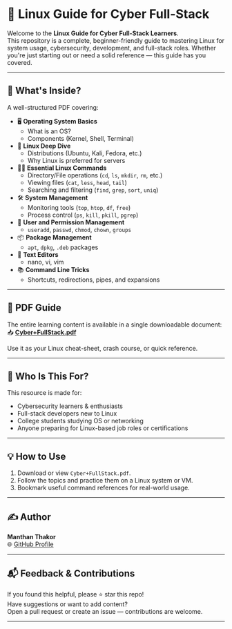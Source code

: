 # 🐧 Linux Guide for Cyber Full-Stack

Welcome to the **Linux Guide for Cyber Full-Stack Learners**.  
This repository is a complete, beginner-friendly guide to mastering Linux for system usage, cybersecurity, development, and full-stack roles. Whether you're just starting out or need a solid reference — this guide has you covered.

---

## 📘 What's Inside?

A well-structured PDF covering:

- 🖥️ **Operating System Basics**
  - What is an OS?
  - Components (Kernel, Shell, Terminal)
- 🐧 **Linux Deep Dive**
  - Distributions (Ubuntu, Kali, Fedora, etc.)
  - Why Linux is preferred for servers
- 🧑‍💻 **Essential Linux Commands**
  - Directory/File operations (`cd`, `ls`, `mkdir`, `rm`, etc.)
  - Viewing files (`cat`, `less`, `head`, `tail`)
  - Searching and filtering (`find`, `grep`, `sort`, `uniq`)
- 🛠️ **System Management**
  - Monitoring tools (`top`, `htop`, `df`, `free`)
  - Process control (`ps`, `kill`, `pkill`, `pgrep`)
- 👤 **User and Permission Management**
  - `useradd`, `passwd`, `chmod`, `chown`, `groups`
- 📦 **Package Management**
  - `apt`, `dpkg`, `.deb` packages
- 📝 **Text Editors**
  - nano, vi, vim
- 📚 **Command Line Tricks**
  - Shortcuts, redirections, pipes, and expansions

---

## 📄 PDF Guide

The entire learning content is available in a single downloadable document:  
📥 [**Cyber+FullStack.pdf**](./Cyber+FullStack.pdf)

Use it as your Linux cheat-sheet, crash course, or quick reference.

---

## 🙋 Who Is This For?

This resource is made for:
- Cybersecurity learners & enthusiasts
- Full-stack developers new to Linux
- College students studying OS or networking
- Anyone preparing for Linux-based job roles or certifications

---

## 💡 How to Use

1. Download or view `Cyber+FullStack.pdf`.
2. Follow the topics and practice them on a Linux system or VM.
3. Bookmark useful command references for real-world usage.

---

## ✍️ Author

**Manthan Thakor**  
🌐 [GitHub Profile](https://github.com/ManthanThakor)

---

## 📬 Feedback & Contributions

If you found this helpful, please ⭐ star this repo!  
Have suggestions or want to add content?  
Open a pull request or create an issue — contributions are welcome.

---
